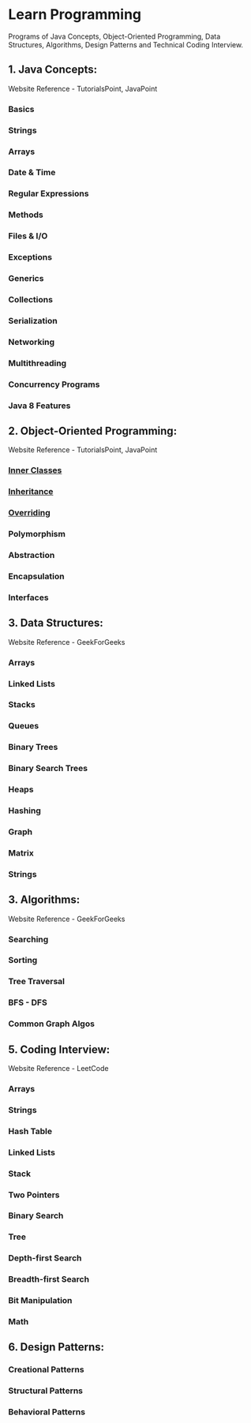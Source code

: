 # Learn Programming

Programs of Java Concepts, Object-Oriented Programming, Data Structures, Algorithms, Design Patterns and Technical Coding Interview. 

## 1. Java Concepts:

Website Reference - TutorialsPoint, JavaPoint

### Basics

### Strings

### Arrays

### Date & Time

### Regular Expressions

### Methods

### Files & I/O

### Exceptions

### Generics

### Collections

### Serialization

### Networking

### Multithreading

### Concurrency Programs

### Java 8 Features

## 2. Object-Oriented Programming:

Website Reference - TutorialsPoint, JavaPoint

### [Inner Classes](Object-Oriented-Programming/inner_class)

### [Inheritance](Object-Oriented-Programming/inheritance)

### [Overriding](Object-Oriented-Programming/overriding)

### Polymorphism

### Abstraction

### Encapsulation

### Interfaces

## 3. Data Structures:

Website Reference - GeekForGeeks

### Arrays

### Linked Lists

### Stacks

### Queues

### Binary Trees

### Binary Search Trees

### Heaps

### Hashing

### Graph

### Matrix

### Strings

## 3. Algorithms:

Website Reference - GeekForGeeks

### Searching

### Sorting

### Tree Traversal

### BFS - DFS

### Common Graph Algos

## 5. Coding Interview:

Website Reference - LeetCode

### Arrays

### Strings

### Hash Table

### Linked Lists

### Stack

### Two Pointers

### Binary Search

### Tree

### Depth-first Search

### Breadth-first Search

### Bit Manipulation

### Math

## 6. Design Patterns:

### Creational Patterns

### Structural Patterns

### Behavioral Patterns
